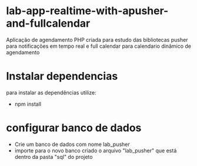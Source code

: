# lab-app-realtime-with-apusher-and-fullcalendar
Aplicação de agendamento PHP criada para estudo das bibliotecas pusher para notificações em tempo real e full calendar para calendario dinâmico de agendamento


# Instalar dependencias
para instalar as dependências utilize: 
- npm install

# configurar banco de dados
- Crie um banco de dados com nome lab_pusher
- importe para o novo banco criado o arquivo "lab_pusher" que está dentro da pasta "sql" do projeto